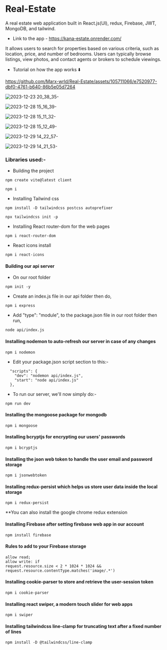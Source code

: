 # Real-Estate
A real estate web application built in React.js(UI), redux, Firebase, JWT, MongoDB, and tailwind.

- Link to the app - https://kana-estate.onrender.com/

It allows users to search for properties based on various criteria, such as location, price, and number of bedrooms. Users can typically browse listings, view photos, and contact agents or brokers to schedule viewings.

- Tutorial on how the app works ⬇️ 


https://github.com/Marx-wrld/Real-Estate/assets/105711066/e7520977-dbf0-4761-b640-86b5e05d7264


![2023-12-23 20_38_35-](https://github.com/Marx-wrld/Real-Estate/assets/105711066/871fd9de-953e-4b67-aecc-3fb0d696d7b4)

![2023-12-28 15_16_39-](https://github.com/Marx-wrld/Real-Estate/assets/105711066/50feb2d1-2f8b-4cd0-a61b-beb29ddbfdea)

![2023-12-28 15_11_32-](https://github.com/Marx-wrld/Real-Estate/assets/105711066/412e7326-a543-46a6-a61e-18ef911ae8de)

![2023-12-28 15_12_49-](https://github.com/Marx-wrld/Real-Estate/assets/105711066/7f2e9671-07f1-4b64-bc41-062dda9812dc)

![2023-12-29 14_22_57-](https://github.com/Marx-wrld/Real-Estate/assets/105711066/56575cce-6d6b-4e14-ac61-29c17b9877d2)

![2023-12-29 14_21_53-](https://github.com/Marx-wrld/Real-Estate/assets/105711066/06864913-e297-4009-acad-a4d83a93728e)


### Libraries used:-
- Building the project 
```
npm create vite@latest client

npm i
```

- Installing Tailwind css
```
npm install -D tailwindcss postcss autoprefixer

npx tailwindcss init -p
```  

- Installing React router-dom for the web pages
```
npm i react-router-dom
```
- React icons install
```
npm i react-icons
```
#### Building our api server

- On our root folder
```
npm init -y
```
- Create an index.js file in our api folder then do,
```
npm i express
```
- Add "type": "module", to the package.json file in our root folder then run,
```
node api/index.js
```
#### Installing nodemon to auto-refresh our server in case of any changes
```
npm i nodemon
```
- Edit your package.json script section to this:-
```
  "scripts": {
    "dev": "nodemon api/index.js",
    "start": "node api/index.js"
  },
```
- To run our server, we'll now simply do:-
```
npm run dev
```
#### Installing the mongoose package for mongodb
```
npm i mongoose
```
#### Installing bcryptjs for encrypting our users' passwords
```
npm i bcryptjs
```
#### Installing the json web token to handle the user email and password storage
```
npm i jsonwebtoken
```
#### Installing redux-persist which helps us store user data inside the local storage
```
npm i redux-persist
```
**You can also install the google chrome redux extension
#### Installing Firebase after setting firebase web app in our account
```
npm install firebase
```
#### Rules to add to your Firebase storage
```
allow read;
allow write: if 
request.resource.size < 2 * 1024 * 1024 &&
request.resource.contentType.matches('image/.*')
```
#### Installing cookie-parser to store and retrieve the user-session token
```
npm i cookie-parser
```
#### Installing react swiper, a modern touch slider for web apps 
```
npm i swiper
```
#### Installing tailwindcss line-clamp for truncating text after a fixed number of lines
```
npm install -D @tailwindcss/line-clamp
```
